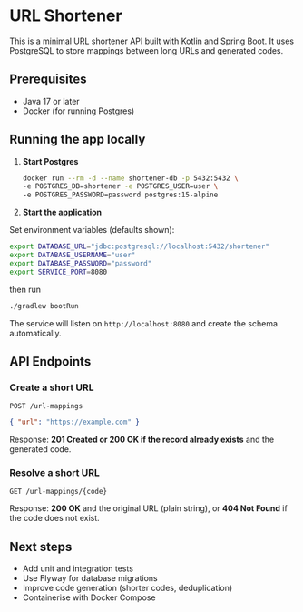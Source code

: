 # URL Shortener

This is a minimal URL shortener API built with Kotlin and Spring Boot. It uses PostgreSQL to store mappings between long URLs and generated codes.

## Prerequisites

- Java 17 or later
- Docker (for running Postgres)

## Running the app locally

1. **Start Postgres**

   ```bash
   docker run --rm -d --name shortener-db -p 5432:5432 \
   -e POSTGRES_DB=shortener -e POSTGRES_USER=user \
   -e POSTGRES_PASSWORD=password postgres:15-alpine
   ```

2. **Start the application**

Set environment variables (defaults shown):
   ```bash
   export DATABASE_URL="jdbc:postgresql://localhost:5432/shortener"
   export DATABASE_USERNAME="user"
   export DATABASE_PASSWORD="password"
   export SERVICE_PORT=8080
   ```
then run

   ```bash
   ./gradlew bootRun
   ```

The service will listen on `http://localhost:8080` and create the schema automatically.

## API Endpoints

### Create a short URL

`POST /url-mappings`

```json
{ "url": "https://example.com" }
```

Response: **201 Created or 200 OK if the record already exists** and the generated code.

### Resolve a short URL

`GET /url-mappings/{code}`

Response: **200 OK** and the original URL (plain string), or **404 Not Found** if the code does not exist.

## Next steps

- Add unit and integration tests
- Use Flyway for database migrations
- Improve code generation (shorter codes, deduplication)
- Containerise with Docker Compose  
